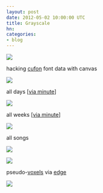 ```yaml
---
layout: post
date: 2012-05-02 10:00:00 UTC
title: Grayscale
hn:
categories:
- blog
---
```


![](http://farm8.staticflickr.com/7042/6987572942_868457128f_z.jpg)

hacking [cufon](http://cufon.shoqolate.com/generate/) font data with canvas

[![](http://farm6.staticflickr.com/5156/6942276854_a0523c5c9d_z.jpg)](https://gist.github.com/2408813)

all days [[via minute](https://github.com/tmcw/minute-agent)]

[![](http://farm6.staticflickr.com/5463/6943235334_2d3a1a2ff9_z.jpg)](https://gist.github.com/2410842)

all weeks [[via minute](https://github.com/tmcw/minute-agent)]

[![](http://farm9.staticflickr.com/8019/7129427509_c060115616_z.jpg)](https://gist.github.com/2562362)

all songs

![](http://farm8.staticflickr.com/7276/6987135708_a3af2032ca_z.jpg)

![](http://farm9.staticflickr.com/8005/6987283852_b2e4a63033_z.jpg)

pseudo-[voxels](http://en.wikipedia.org/wiki/Voxel) via [edge](http://www.creativeapplications.net/games/edge-ipad-iphone-games/)

![](http://farm8.staticflickr.com/7235/6987587836_7c4fe98c94_z.jpg)
